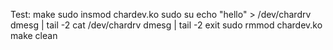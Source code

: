 Test:
make
sudo insmod chardev.ko
sudo su
echo "hello" > /dev/chardrv
dmesg | tail -2
cat /dev/chardrv
dmesg | tail -2
exit
sudo rmmod chardev.ko
make clean
